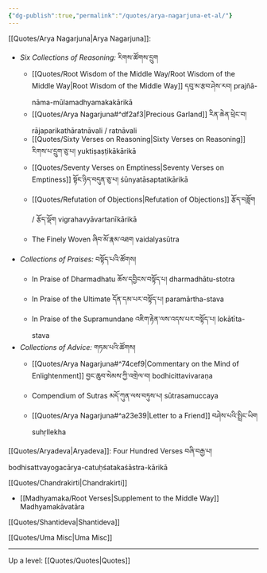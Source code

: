 ```yaml
---
{"dg-publish":true,"permalink":"/quotes/arya-nagarjuna-et-al/"}
---
```


[[Quotes/Arya Nagarjuna\|Arya Nagarjuna]]: 
- *Six Collections of Reasoning:* རིགས་ཚོགས་དྲུག
	- [[Quotes/Root Wisdom of the Middle Way/Root Wisdom of the Middle Way\|Root Wisdom of the Middle Way]] དབུ་མ་རྩབ་ཤེས་རབ། prajñā-nāma-mūlamadhyamakakārikā
	- [[Quotes/Arya Nagarjuna#^df2af3\|Precious Garland]] རིན་ཆེན་ཕྲེང་བ། rājaparikathāratnāvali / ratnāvali
	- [[Quotes/Sixty Verses on Reasoning\|Sixty Verses on Reasoning]] རིགས་པ་དྲུག་ཅུ་པ། yuktiṣaṣṭikākārikā
	- [[Quotes/Seventy Verses on Emptiness\|Seventy Verses on Emptiness]] སྟོང་ཉིད་བདུན་ཅུ་པ། śūnyatāsaptatikārikā
	- [[Quotes/Refutation of Objections\|Refutation of Objections]] རྩོད་བཟློག / རྩོད་ལྡོག vigrahavyāvartanīkārikā
	- The Finely Woven ཞིབ་མོ་རྣམ་འཐག vaidalyasūtra
- *Collections of Praises:* བསྟོད་པའི་ཚོགས།
	- In Praise of Dharmadhatu ཆོས་དབྱིངས་བསྟོད་པ། dharmadhātu-stotra
	- In Praise of the Ultimate དོན་དམ་པར་བསྟོད་པ། paramārtha-stava
	- In Praise of the Supramundane འཇིག་རྟེན་ལས་འདས་པར་བསྟོད་པ། lokātīta-stava
- *Collections of Advice:* གཏམ་པའི་ཚོགས།
	- [[Quotes/Arya Nagarjuna#^74cef9\|Commentary on the Mind of Enlightenment]] བྱང་ཆུབ་སེམས་ཀྱི་འགྲེལ་བ། bodhicittavivaraṇa
	- Compendium of Sutras མདོ་ཀུན་ལས་བཏུས་པ། sūtrasamuccaya
	- [[Quotes/Arya Nagarjuna#^a23e39\|Letter to a Friend]] བཤེས་པའི་སྤྲིང་ཡིག suhṛllekha

[[Quotes/Aryadeva\|Aryadeva]]: Four Hundred Verses བཞི་བརྒྱ་པ། bodhisattvayogacārya-catuḥśatakaśāstra-kārikā

[[Quotes/Chandrakirti\|Chandrakirti]]
- [[Madhyamaka/Root Verses\|Supplement to the Middle Way]] Madhyamakāvatāra

[[Quotes/Shantideva\|Shantideva]]

[[Quotes/Uma Misc\|Uma Misc]]




---
Up a level: [[Quotes/Quotes\|Quotes]]